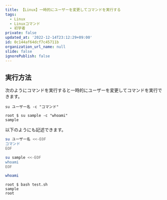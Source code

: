 ```yaml
---
title: 【Linux】一時的にユーザーを変更してコマンドを実行する
tags:
  - Linux
  - Linuxコマンド
  - 初学者
private: false
updated_at: '2022-12-14T23:12:29+09:00'
id: 0c144af64dcf7c45711b
organization_url_name: null
slide: false
ignorePublish: false
---
```

## 実行方法

次のようにコマンドを実行すると一時的にユーザーを変更してコマンドを実行できます。  

```terminal
su ユーザー名 -c "コマンド"
```

```terminal
root $ su sample -c "whoami"
sample
```

以下のようにも記述できます。  

```zsh
su ユーザー名 <<-EOF
コマンド
EOF
```

```test.sh
su sample <<-EOF
whoami
EOF

whoami

```

```terminal
root $ bash test.sh
sample
root
```
